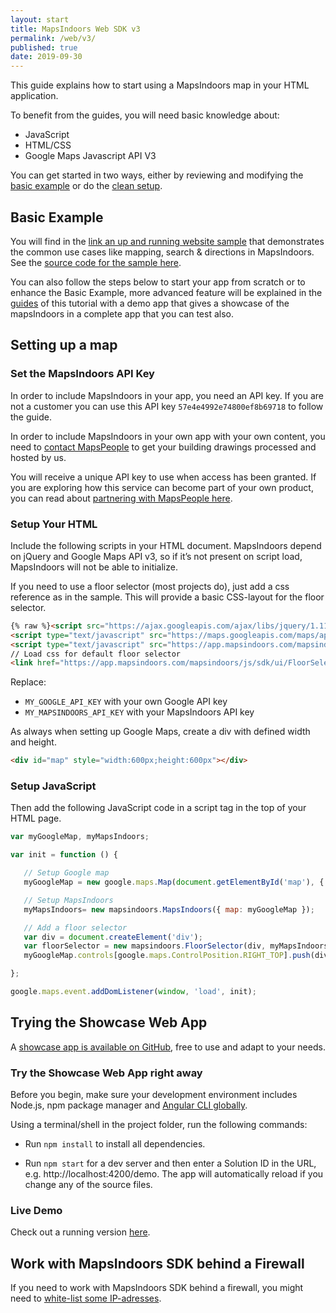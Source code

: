 ```yaml
---
layout: start
title: MapsIndoors Web SDK v3
permalink: /web/v3/
published: true
date: 2019-09-30
---
```


This guide explains how to start using a MapsIndoors map in your HTML application.

To benefit from the guides, you will need basic knowledge about:

* JavaScript
* HTML/CSS
* Google Maps Javascript API V3

You can get started in two ways, either by reviewing and modifying the [basic example](#basic-example) or do the [clean setup](#setting-up-a-map).

## Basic Example

You will find in the [link an up and running website sample](https://mapsindoors.github.io/js-samples) that demonstrates the common use cases like mapping, search & directions in MapsIndoors. See the [source code for the sample here](https://github.com/MapsIndoors/js-samples).

You can also follow the steps below to start your app from scratch or to enhance the Basic Example, more advanced feature will be explained in the [guides](/web/v3/guides) of this tutorial with a demo app that gives a showcase of the mapsIndoors in a complete app that you can test also.

## Setting up a map

### Set the MapsIndoors API Key

In order to include MapsIndoors in your app, you need an API key. If you are not a customer you can use this API key `57e4e4992e74800ef8b69718` to follow the guide.

In order to include MapsIndoors in your own app with your own content, you need to [contact MapsPeople](https://resources.mapspeople.com/contact-us) to get your building drawings processed and hosted by us.

You will receive a unique API key to use when access has been granted. If you are exploring how this service can become part of your own product, you can read about [partnering with MapsPeople here](https://www.mapspeople.com/become-a-partner).

### Setup Your HTML

Include the following scripts in your HTML document. MapsIndoors depend on jQuery and Google Maps API v3, so if it’s not present on script load, MapsIndoors will not be able to initialize.

If you need to use a floor selector (most projects do), just add a css reference as in the sample. This will provide a basic CSS-layout for the floor selector.

```html
{% raw %}<script src="https://ajax.googleapis.com/ajax/libs/jquery/1.11.3/jquery.min.js"></script>
<script type="text/javascript" src="https://maps.googleapis.com/maps/api/js?libraries=geometry&key=MY_GOOGLE_API_KEY"></script>
<script type="text/javascript" src="https://app.mapsindoors.com/mapsindoors/js/sdk/mapsindoors-{{%product-version%}}.js.gz?apikey=MY_MAPSINDOORS_API_KEY"></script>
// Load css for default floor selector
<link href="https://app.mapsindoors.com/mapsindoors/js/sdk/ui/FloorSelector.css" type="text/css" rel="stylesheet" />{% endraw %}
```

Replace:

* `MY_GOOGLE_API_KEY` with your own Google API key
* `MY_MAPSINDOORS_API_KEY` with your MapsIndoors API key

As always when setting up Google Maps, create a div with defined width and height.

```html
<div id="map" style="width:600px;height:600px"></div>
```

### Setup JavaScript

Then add the following JavaScript code in a script tag in the top of your HTML page.

```javascript
var myGoogleMap, myMapsIndoors;

var init = function () {

   // Setup Google map
   myGoogleMap = new google.maps.Map(document.getElementById('map'), { center: { lat: 57.085809, lng: 9.9573899 }, zoom: 17 });

   // Setup MapsIndoors
   myMapsIndoors= new mapsindoors.MapsIndoors({ map: myGoogleMap });

   // Add a floor selector
   var div = document.createElement('div');
   var floorSelector = new mapsindoors.FloorSelector(div, myMapsIndoors);
   myGoogleMap.controls[google.maps.ControlPosition.RIGHT_TOP].push(div);

};

google.maps.event.addDomListener(window, 'load', init);
```

## Trying the Showcase Web App

A [showcase app is available on GitHub](https://github.com/MapsIndoors/MapsIndoorsWeb), free to use and adapt to your needs.

### Try the Showcase Web App right away
Before you begin, make sure your development environment includes Node.js, npm package manager and [Angular CLI globally](https://angular.io/cli#installing-angular-cli).

Using a terminal/shell in the project folder, run the following commands:

* Run `npm install` to install all dependencies.

* Run `npm start` for a dev server and then enter a Solution ID in the URL, e.g. http://localhost:4200/demo. The app will automatically reload if you change any of the source files.

### Live Demo
Check out a running version [here](https://demo.mapsindoors.com/demo).

## Work with MapsIndoors SDK behind a Firewall
If you need to work with MapsIndoors SDK behind a firewall, you might need to [white-list some IP-adresses](../../ip-whitelisting).
